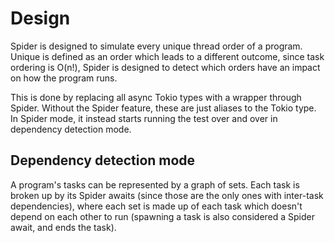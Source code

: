 # Design

Spider is designed to simulate every unique thread order of a program. Unique is defined as an order which leads 
to a different outcome, since task ordering is O(n!), Spider is designed to detect which orders have an impact on how the program runs.

This is done by replacing all async Tokio types with a wrapper through Spider. Without the Spider feature, these are just 
aliases to the Tokio type. In Spider mode, it instead starts running the test over and over in dependency detection mode.

## Dependency detection mode

A program's tasks can be represented by a graph of sets. Each task is broken up by its Spider awaits 
(since those are the only ones with inter-task dependencies), where each set is made up of each task which doesn't depend on each other
to run (spawning a task is also considered a Spider await, and ends the task).
